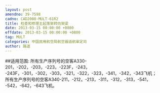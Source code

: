 ```yaml
---
layout: post
amendno: 39-7598
cadno: CAD2008-MULT-61R2
title: 检查和修理主起落架转向架梁
date: 2013-03-15 00:00:00 +0800
effdate: 2013-03-15 00:00:00 +0800
tag: MULT
categories: 中国民用航空局航空器适航审定司
author: 路遥
---
```


##适用范围:
所有生产序列号的空客A330-201，-202，-203，-223，-223F，-243， -243F，-301，-302，-303，-321，-322，-323，-341，-342，-343飞机；所有生产序列号的空客A340-211，-212，-213，-311，-312，-313，-541， -542，-642，-643飞机。

